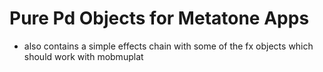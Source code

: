 # Pure Pd Objects for Metatone Apps
- also contains a simple effects chain with some of the fx objects which should work with mobmuplat
